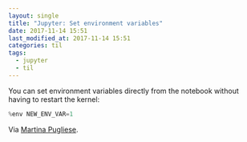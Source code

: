 ```yaml
---
layout: single
title: "Jupyter: Set environment variables"
date: 2017-11-14 15:51
last_modified_at: 2017-11-14 15:51
categories: til
tags:
  - jupyter
  - til
---
```


You can set environment variables directly from the notebook without having to restart the kernel:

```python
%env NEW_ENV_VAR=1
```

Via [Martina Pugliese](https://web.archive.org/web/20200915133315/https://martinapugliese.github.io/tech/jupyter-customise/).
